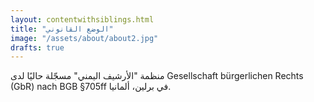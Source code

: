 ```yaml
---
layout: contentwithsiblings.html
title: "الوضع القانوني"
image: "/assets/about/about2.jpg"
drafts: true
---
```


منظمة "الأرشيف اليمني" مسجّلة حاليًا لدى Gesellschaft bürgerlichen Rechts (GbR) nach BGB §705ff في برلين، ألمانيا.
